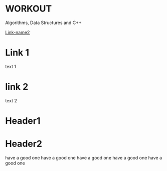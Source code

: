 WORKOUT
=======

Algorithms, Data Structures and C++

[Link-name2](#header2)

# Link 1
text 1

# link 2
text 2

# Header1
# Header2
have a good one
have a good one
have a good one
have a good one
have a good one




